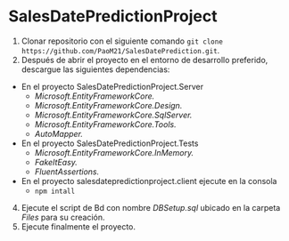 # SalesDatePredictionProject
1. Clonar repositorio con el siguiente comando ```git clone https://github.com/PaoM21/SalesDatePrediction.git```.
2. Después de abrir el proyecto en el entorno de desarrollo preferido, descargue las siguientes dependencias:
  + En el proyecto SalesDatePredictionProject.Server
    * _Microsoft.EntityFrameworkCore._
    * _Microsoft.EntityFrameworkCore.Design._
    * _Microsoft.EntityFrameworkCore.SqlServer._
    * _Microsoft.EntityFrameworkCore.Tools._
    * _AutoMapper._
  + En el proyecto SalesDatePredictionProject.Tests
    * _Microsoft.EntityFrameworkCore.InMemory._
    * _FakeItEasy._
    * _FluentAssertions._   
  + En el proyecto salesdatepredictionproject.client ejecute en la consola
    * ```npm intall```
4. Ejecute el script de Bd con nombre _DBSetup.sql_ ubicado en la carpeta _Files_ para su creación.
5. Ejecute finalmente el proyecto.
